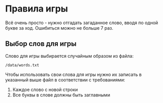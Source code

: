 # Правила игры

Всё очень просто - нужно отгадать загаданное слово, вводя по одной букве за ход.
Ошибиться можно не больше 7 раз.

## Выбор слов для игры

Слово для игры выбирается случайным образом из файла:

```
/data/words.txt
```

Чтобы использовать свои слова для игры нужно их записать в указанный выше файл в соответствии с требованиями:
  1. Каждое слово с новой строки
  2. Все буквы в слове должны быть заглавными
